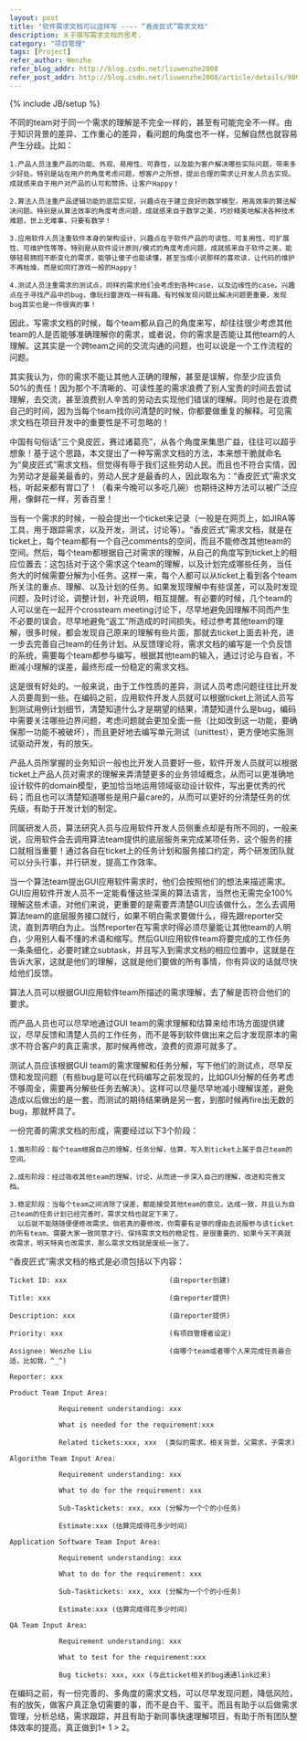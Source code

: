 ```yaml
---
layout: post
title: "软件需求文档可以这样写 ---- “香皮匠式”需求文档"
description: 关于撰写需求文档的思考.
category: "项目管理"
tags: [Project]
refer_author: Wenzhe
refer_blog_addr: http://blog.csdn.net/liuwenzhe2008
refer_post_addr: http://blog.csdn.net/liuwenzhe2008/article/details/9099641
---
```

{% include JB/setup %}

 不同的team对于同一个需求的理解是不完全一样的，甚至有可能完全不一样。由于知识背景的差异、工作重心的差异，看问题的角度也不一样，见解自然也就容易产生分歧。比如：

	1.产品人员注重产品的功能、外观、易用性、可靠性，以及能为客户解决哪些实际问题，带来多少好处。特别是站在用户的角度考虑问题，想客户之所想，提出合理的需求让开发人员去实现。成就感来自于用户对产品的认可和赞扬，让客户Happy！

	2.算法人员注重产品逻辑功能的底层实现，兴趣点在于建立良好的数学模型，用高效率的算法解决问题。特别是从算法效率的角度考虑问题，成就感来自于数学之美，巧妙精美地解决各种技术难题，世上无难事，只要有数学！

	3.应用软件人员注重软件本身的架构设计，兴趣点在于软件产品的可读性、可复用性、可扩展性、可维护性等等。特别是从软件设计原则/模式的角度考虑问题，成就感来自于软件之美，能够轻易拥抱不断变化的需求，能够让傻子也能读懂，甚至当成小说那样的喜欢读，让代码的维护不再枯燥，而是如同打游戏一般的Happy！

	4.测试人员注重需求的测试点，同样的需求他们会考虑到各种case，以及边缘性的case。兴趣点在于寻找产品中的bug，像玩扫雷游戏一样有趣。有时候发现问题比解决问题更重要，发现bug其实也是一件很爽的事！

      
 因此，写需求文档的时候，每个team都从自己的角度来写，却往往很少考虑其他team的人是否能够准确理解你的需求，或者说，你的需求是否能让其他team的人理解。这其实是一个跨team之间的交流沟通的问题，也可以说是一个工作流程的问题。

 其实我认为，你的需求不能让其他人正确的理解，甚至是误解，你至少应该负50%的责任！因为那个不清晰的、可读性差的需求浪费了别人宝贵的时间去尝试理解，去交流，甚至浪费别人辛苦的劳动去实现他们错误的理解。同时也是在浪费自己的时间，因为当每个team找你问清楚的时候，你都要做重复的解释。可见需求文档在项目开发中的重要性是不可忽略的！

 中国有句俗话“三个臭皮匠，赛过诸葛亮”，从各个角度来集思广益，往往可以超乎想象！基于这个思路，本文提出了一种写需求文档的方法，本来想干脆就命名为“臭皮匠式”需求文档，但觉得有辱于我们这些劳动人民。而且也不符合实情，因为劳动才是最美最香的，劳动人民才是最香的人，因此取名为：“香皮匠式”需求文档，听起来都有胃口了！（看来今晚可以多吃几碗）也期待这种方法可以被广泛应用，像鲜花一样，芳香百里！

 当有一个需求的时候，一般会提出一个ticket来记录（一般是在网页上，如JIRA等工具，用于跟踪需求，以及开发，测试，讨论等）。“香皮匠式”需求文档，就是在ticket上，每个team都有一个自己comments的空间，而且不能修改其他team的空间。然后，每个team都根据自己对需求的理解，从自己的角度写到ticket上的相应位置去：这包括对于这个需求这个team的理解，以及计划完成哪些任务，当任务大的时候需要分解为小任务。这样一来，每个人都可以从ticket上看到各个team所关注的重点、理解、以及计划的任务。如果发现理解中有些误差，可以及时发现问题，及时讨论，调整计划，补充说明，相互提醒。有必要的时候，几个team的人可以坐在一起开个crossteam meeting讨论下，尽早地避免因理解不同而产生不必要的误会，尽早地避免“返工”所造成的时间损失。经过参考其他team的理解，很多时候，都会发现自己原来的理解有些片面，那就去ticket上面去补充，进一步去完善自己team的任务计划。从反馈理论将，需求文档的编写是一个负反馈的系统，需要每个team都参与编写，根据其他team的输入，通过讨论与自省，不断减小理解的误差，最终形成一份稳定的需求文档。

 这是很有好处的。一般来说，由于工作性质的差异，测试人员考虑问题往往比开发人员要周到一些。在编码之前，应用软件开发人员就可以根据ticket上测试人员写到测试用例计划细节，清楚知道什么才是期望的结果，清楚知道什么是bug，编码中需要关注哪些边界问题，考虑问题就会更加全面一些（比如改到这一功能，要确保那一功能不被破坏），而且更好地去编写单元测试（unittest），更方便地实施测试驱动开发，有的放矢。

 产品人员所掌握的业务知识一般也比开发人员要好一些，软件开发人员就可以根据ticket上产品人员对需求的理解来弄清楚更多的业务领域概念，从而可以更准确地设计软件的domain模型，更加恰当地运用领域驱动设计软件，写出更优秀的代码；而且也可以清楚知道哪些是用户最care的，从而可以更好的分清楚任务的优先级，有助于开发计划的制定。

 同属研发人员，算法研究人员与应用软件开发人员侧重点却是有所不同的，一般来说，应用软件会去调用算法team提供的底层服务来完成某项任务，这个服务的接口就相当重要！通过各自在ticket上的任务计划和服务接口约定，两个研发团队就可以分头行事，并行研发，提高工作效率。

 当一个算法team提出GUI应用软件需求时，他们会按照他们的想法来描述需求。GUI应用软件开发人员不一定能看懂这些深奥的算法语言，当然也无需完全100%理解这些术语，对他们来说，更重要的是需要弄清楚GUI应该做什么，怎么去调用算法team的底层服务接口就行，如果不明白需求要做什么，得先跟reporter交流，直到弄明白为止。当然reporter在写需求时得必须尽量能让其他team的人明白，少用别人看不懂的术语和缩写。然后GUI应用软件team将要完成的工作任务一条条细化，必要时建立subtask，并且写入到需求文档的相应位置中，这就是在告诉大家，这就是他们的理解，这就是他们要做的所有事情，你有异议的话就尽快给他们反馈。

 算法人员可以根据GUI应用软件team所描述的需求理解，去了解是否符合他们的要求。

 而产品人员也可以尽早地通过GUI team的需求理解和估算来给市场方面提供建议，尽早反馈和清楚人员的工作任务，而不是等到软件做出来之后才发现原本的需求不符合客户的真正需求，那时候再修改，浪费的资源可就多了。

 测试人员应该根据GUI team的需求理解和任务分解，写下他们的测试点，尽早反馈和发现问题（有些bug是可以在代码编写之前发现的，比如GUI分解的任务考虑不够周全，需要再分解些任务去解决）。这样可以尽量尽早地减小理解误差，避免造成以后做出的是一套，而测试的期待结果确是另一套，到那时候再fire出无数的bug，那就杯具了。

 一份完善的需求文档的形成，需要经过以下3个阶段：

	1.雏形阶段：每个team根据自己的理解，任务分解，估算，写入到ticket上属于自己team的空间。

	2.成形阶段：经过吸收其他team的理解，讨论，从而进一步深入自己的理解，改进和完善文档。

	3.稳定阶段：当每个team之间消除了误差，都能接受其他team的意见，达成一致，并且认为自己team的任务计划已经完善时，需求文档也就定下来了。
	  以后就不能随随便便修改需求。倘若真的要修改，你需要有足够的理由去说服参与该ticket的所有team，需要大家一致同意才行。保持需求文档的稳定性，是很重要的，如果今天不爽就改需求，明天特爽也改需求，那么需求文档就是废纸一张了。
	
“香皮匠式”需求文档的格式是必须包括以下内容：

	Ticket ID: xxx                         (由reporter创建)

	Title: xxx                             (由reporter提供)

	Description: xxx                       (由reporter提供)

	Priority: xxx                          (有项目管理者设定)

	Assignee: Wenzhe Liu                   (由哪个team或者哪个人来完成任务最合适，比如我，^_^)

	Reporter: xxx

	Product Team Input Area:

				Requirement understanding: xxx

				What is needed for the requirement:xxx

				Related tickets:xxx, xxx  (类似的需求，相关背景，父需求，子需求)

	Algorithm Team Input Area:

				Requirement understanding: xxx

				What to do for the requirement: xxx

				Sub-Tasktickets: xxx, xxx (分解为一个个的小任务)

				Estimate:xxx (估算完成得花多少时间)

	Application Software Team Input Area:

				Requirement understanding: xxx

				What to do for the requirement: xxx

				Sub-Tasktickets: xxx, xxx (分解为一个个的小任务)

				Estimate:xxx (估算完成得花多少时间)

	QA Team Input Area:

				Requirement understanding: xxx

				What to test for the requirement:xxx

				Bug tickets: xxx, xxx (与此ticket相关的bug通通link过来)


   在编码之前，有一份完善的、多角度的需求文档，可以尽早发现问题，降低风险，有的放矢，做客户真正急切需要的事，而不是白干、蛮干。而且有助于以后做需求管理，分析总结，需求跟踪，并且有助于新同事快速理解项目，有助于所有团队整体效率的提高，真正做到1+ 1 > 2。